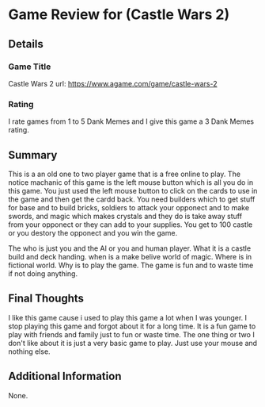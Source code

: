 # Game Review for (Castle Wars 2)

## Details

### Game Title
Castle Wars 2 
url: https://www.agame.com/game/castle-wars-2
### Rating
I rate games from 1 to 5 Dank Memes and I give this game a 3 Dank Memes rating.

## Summary
This is a an old one to two player game that is a free online to play. The notice machanic of this game is the left mouse button which is all you do in this game. You just used the left mouse button to click on the cards to use in the game and then get the cardd back. You need builders which to get stuff for base and to build bricks, soldiers to attack your opponect and to make swords, and magic which makes crystals and they do is take away stuff from your opponect or they can add to your supplies. You get to 100 castle or you destory the opponect and you win the game.

The who is just you and the AI or you and human player. What it is a castle build and deck handing. when is a make belive world of magic. Where is in fictional world. Why is to play the game. The game is fun and to waste time if not doing anything.

## Final Thoughts
I like this game cause i used to play this game a lot when I was younger. I stop playing this game and forgot about it for a long time. It is a fun game to play with friends and family just to fun or waste time. The one thing or two I don't like about it is just a very basic game to play. Just use your mouse and nothing else.

## Additional Information
None.
